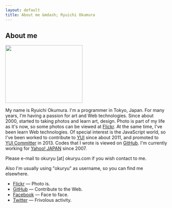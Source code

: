 ```yaml
---
layout: default
title: About me &mdash; Ryuichi Okumura
---
```

## About me

<img src="http://farm3.static.flickr.com/2694/4365409418_370faa5929_m.jpg" width="240" height="180">

My name is Ryuichi Okumura. I'm a programmer in Tokyo, Japan. For many years,
I'm having a passion for art and Web technologies. Since about 2000, started to
taking photos and learn art, design. Photo is part of my life as it's now, so
some photos can be viewed at [Flickr]. At the same time, I've been learn
Web technologies. Of special interest is the JavaScript world, so I've been
worked to contribute to [YUI] since about 2011, and promoted to [YUI Committer]
in 2013. Codes that I wrote is viewed on [GitHub]. I'm currently working for
[Yahoo! JAPAN] since 2007.

Please e-mail to okuryu [at] okuryu.com if you wish contact to me.

Also I'm usually using "okuryu" as username, so you can find me elsewhere.

- [Flickr] &mdash; Photo is.
- [GitHub] &mdash; Contribute to the Web.
- [Facebook] &mdash; Face to face.
- [Twitter] &mdash; Frivolous activity.

[Flickr]: https://www.flickr.com/photos/okuryu/
[YUI]: http://yuilibrary.com/
[YUI Committer]: https://github.com/yui/yui3/wiki/Contributor-Model#23-committers
[GitHub]: https://github.com/okuryu
[Facebook]: https://www.facebook.com/okuryu
[Twitter]: https://twitter.com/okuryu
[Yahoo! JAPAN]: http://www.yahoo.co.jp/
